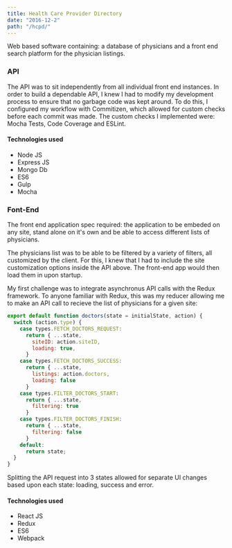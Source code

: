 ```yaml
---
title: Health Care Provider Directory
date: "2016-12-2"
path: "/hcpd/"
---
```


Web based software containing: a database of physicians and a front end search platform for the physician listings. 

### API 

The API was to sit independently from all individual front end instances. In order to build a dependable API, I knew I had to modify my development process to ensure that no garbage code was kept around. To do this, I configured my workflow with Commitizen, which allowed for custom checks before each commit was made. The custom checks I implemented were: Mocha Tests, Code Coverage and ESLint.

#### Technologies used
* Node JS
* Express JS
* Mongo Db
* ES6
* Gulp
* Mocha

### Font-End

The front end application spec required: the application to be embeded on any site, stand alone on it's own and be able to access different lists of physicians.

The physicians list was to be able to be filtered by a variety of filters, all customized by the client. For this, I knew that I had to include the site customization options inside the API above. The front-end app would then load them in upon startup.

My first challenge was to integrate asynchronus API calls with the Redux framework. To anyone familiar with Redux, this was my reducer allowing me to make an API call to recieve the list of physicians for a given site:

```javascript
export default function doctors(state = initialState, action) {
  switch (action.type) {
    case types.FETCH_DOCTORS_REQUEST: 
      return { ...state,
        siteID: action.siteID,
        loading: true,
      }
    case types.FETCH_DOCTORS_SUCCESS:
      return { ...state,
        listings: action.doctors,
        loading: false
      }
    case types.FILTER_DOCTORS_START:
      return { ...state, 
        filtering: true
      }
    case types.FILTER_DOCTORS_FINISH: 
      return { ...state,
        filtering: false
      }
    default:
      return state;
  }
}
```

Splitting the API request into 3 states allowed for separate UI changes based upon each state: loading, success and error.



#### Technologies used
* React JS
* Redux
* ES6
* Webpack